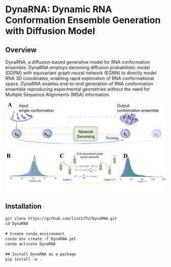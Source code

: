 # DynaRNA: Dynamic RNA Conformation Ensemble Generation with Diffusion Model
## Overview
DynaRNA, a diffusion-based generative model for RNA conformation ensemble. DynaRNA employs denoising diffusion probabilistic model (DDPM) with equivariant graph neural network (EGNN) to directly model RNA 3D coordinates, enabling rapid exploration of RNA conformational space. 
DynaRNA enables end-to-end generation of RNA conformation ensemble reproducing experimental geometries without the need for Multiple Sequence Alignments (MSA)  information. 

![image](https://github.com/lizxSJTU/DynaRNA/blob/main/img/DynaRNAoverview.png)

## Installation
```
git clone https://github.com/lizxSJTU/DynaRNA.git
cd DynaRNA

# Create conda environment
conda env create -f DynaRNA.yml
conda activate DynaRNA

## Install DynaRNA as a package
pip install -e .
```
